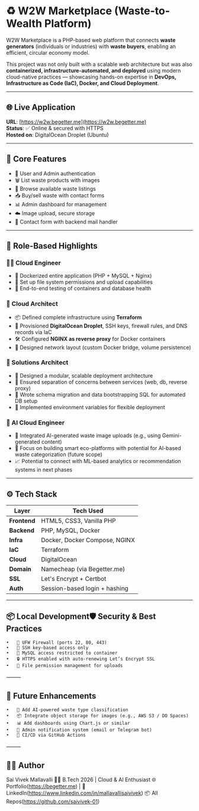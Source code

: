 # ♻️ W2W Marketplace (Waste-to-Wealth Platform)

W2W Marketplace is a PHP-based web platform that connects **waste generators** (individuals or industries) with **waste buyers**, enabling an efficient, circular economy model.

This project was not only built with a scalable web architecture but was also **containerized, infrastructure-automated, and deployed** using modern cloud-native practices — showcasing hands-on expertise in **DevOps, Infrastructure as Code (IaC), Docker, and Cloud Deployment**.

---

## 🌐 Live Application

**URL**: [https://w2w.begetter.me](https://w2w.begetter.me)  
**Status**: ✅ Online & secured with HTTPS  
**Hosted on**: DigitalOcean Droplet (Ubuntu)

---

## 📌 Core Features

- 🔐 User and Admin authentication
- 🗑️ List waste products with images
- 🛒 Browse available waste listings
- 📥 Buy/sell waste with contact forms
- 📊 Admin dashboard for management
- ☁️ Image upload, secure storage
- 📩 Contact form with backend mail handler

---

## 🧠 Role-Based Highlights

### 👷‍♂️ Cloud Engineer
- 🐳 Dockerized entire application (PHP + MySQL + Nginx)
- 🔐 Set up file system permissions and upload capabilities
- 🧪 End-to-end testing of containers and database health

### 🧠 Cloud Architect
- 📦 Defined complete infrastructure using **Terraform**
- 🔧 Provisioned **DigitalOcean Droplet**, SSH keys, firewall rules, and DNS records via IaC
- 🛠️ Configured **NGINX as reverse proxy** for Docker containers
- 🧱 Designed network layout (custom Docker bridge, volume persistence)

### 🧠 Solutions Architect
- 🧩 Designed a modular, scalable deployment architecture
- 🧵 Ensured separation of concerns between services (web, db, reverse proxy)
- 📜 Wrote schema migration and data bootstrapping SQL for automated DB setup
- 🔄 Implemented environment variables for flexible deployment

### 🧠 AI Cloud Engineer
- 🧠 Integrated AI-generated waste image uploads (e.g., using Gemini-generated content)
- 🎯 Focus on building smart eco-platforms with potential for AI-based waste categorization (future scope)
- 📈 Potential to connect with ML-based analytics or recommendation systems in next phases

---

## ⚙️ Tech Stack

| Layer          | Tech Used                     |
|----------------|-------------------------------|
| **Frontend**   | HTML5, CSS3, Vanilla PHP       |
| **Backend**    | PHP, MySQL, Docker             |
| **Infra**      | Docker, Docker Compose, NGINX  |
| **IaC**        | Terraform                      |
| **Cloud**      | DigitalOcean                   |
| **Domain**     | Namecheap (via Begetter.me)    |
| **SSL**        | Let's Encrypt + Certbot        |
| **Auth**       | Session-based login + hashing  |

---

## 

## 📦 Local Development🛡️ Security & Best Practices
	•	🔐 UFW Firewall (ports 22, 80, 443)
	•	🔑 SSH key-based access only
	•	🚫 MySQL access restricted to container
	•	🔒 HTTPS enabled with auto-renewing Let’s Encrypt SSL
	•	📂 File permission management for uploads

⸻

##  🧠 Future Enhancements
	•	🧠 Add AI-powered waste type classification
	•	📦 Integrate object storage for images (e.g., AWS S3 / DO Spaces)
	•	📊 Add dashboards using Chart.js or similar
	•	🤖 Admin notification system (email or Telegram bot)
	•	🔄 CI/CD via GitHub Actions

⸻

##  🙋‍♂️ Author

Sai Vivek Mallavalli
👨‍🎓 B.Tech 2026 | Cloud & AI Enthusiast
🌐 Portfolio(https://begetter.me) | 🧠 LinkedIn(https://www.linkedin.com/in/mallavallisaivivek)
📦 All Repos(https://github.com/saivivek-01)
